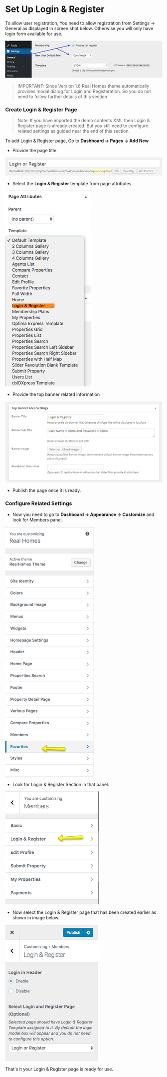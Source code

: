 # Set Up Login & Register

To allow user registration, You need to allow registration from Settings → General as displayed in screen shot below. Otherwise you will only have login form available for use.

![Anyone can register](images/member-pages/anyone-can-register.png)

> IMPORTANT: Since Version 1.6 Real Homes theme automatically provides modal dialog for Login and Registeration. So you do not need to follow further details of this section.

### Create Login & Register Page

> Note: If you have imported the demo contents XML then Login & Register page is already created. But you still need to configure related settings as guided near the end of this section.

To add Login & Register page, Go to **Dashboard → Pages → Add New**

- Provide the page title

![Login & Register Page Title](images/member-pages/login-register-page-title.png)

- Select the **Login & Register** template from page attributes.
 
![Login & Register Template](images/member-pages/login-register-template.png)

- Provide the top banner related information 

![Login & Register Banner Area Settings](images/member-pages/login-register-banner-settings.png)

- Publish the page once it is ready.

### Configure Related Settings

- Now you need to go to **Dashboard → Appearance → Customize** and look for Members panel.

![Members in Customizer Settings](images/member-pages/members-customizer.png)

- Look for Login & Register Section in that panel.

![Members Panel](images/member-pages/members-panel.png)

- Now select the Login & Register page that has been created earlier as shown in image below.

![Login & Register Customizer Settings](images/member-pages/login-register-customizer-settings.png)

That's it your Login & Register page is ready for use.
